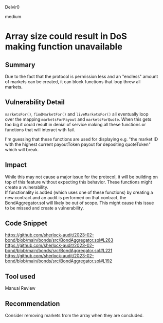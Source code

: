 Delvir0

medium

# Array size could result in DoS making function unavailable

## Summary
Due to the fact that the protocol is permission less and an "endless" amount of markets can be created, it can block functions that loop threw all markets.

## Vulnerability Detail
`marketsFor()`, `findMarketFor()` and `liveMarketsFor()` all eventually loop over the mapping `marketsForPayout` and `marketsForQuote`. When this gets too big it could result in denial of service making all these functions or functions that will interact with fail. 

I'm guessing that these functions are used for displaying e.g. "the market ID with the highest current payoutToken payout for depositing quoteToken" which will break.
## Impact
While this may not cause a major issue for the protocol, it  will be building on top of this feature without expecting this behavior. These functions might create a vulnerability.  
If functionality is added (which uses one of these functions) by creating a new contract and an audit is performed on that contract, the BondAggregator.sol will likely be out of scope. This might cause this issue to be missed and create a vulnerability. 
## Code Snippet
https://github.com/sherlock-audit/2023-02-bond/blob/main/bonds/src/BondAggregator.sol#L263
https://github.com/sherlock-audit/2023-02-bond/blob/main/bonds/src/BondAggregator.sol#L221
https://github.com/sherlock-audit/2023-02-bond/blob/main/bonds/src/BondAggregator.sol#L192
## Tool used

Manual Review

## Recommendation
Consider removing markets from the array when they are concluded. 